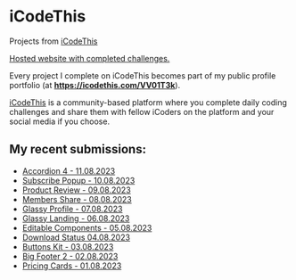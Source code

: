 # iCodeThis
Projects from [iCodeThis](https://icodethis.com)

[Hosted website with completed challenges.](https://vv01t3k.github.io/iCodeThis/)

Every project I complete on iCodeThis becomes part of my public
profile portfolio (at **https://icodethis.com/VV01T3k**).

[iCodeThis](https://icodethis.com) is a community-based platform where you complete daily coding challenges and share them with fellow iCoders on the platform and your social media if you choose.


## My recent submissions:

- [Accordion 4 - 11.08.2023](https://github.com/VV01T3k/iCodeThis/tree/main/Projects/Accordion%204%20-%2011.08.2023)
- [Subscribe Popup - 10.08.2023](https://github.com/VV01T3k/iCodeThis/tree/main/Projects/Subscribe%20Popup%20-%2010.08.2023)
- [Product Review - 09.08.2023](https://github.com/VV01T3k/iCodeThis/tree/main/Projects/Product%20Review%20-%2009.08.2023)
- [Members Share - 08.08.2023](https://github.com/VV01T3k/iCodeThis/tree/main/Projects/Members%20Share%20-%2008.08.2023)
- [Glassy Profile - 07.08.2023](https://github.com/VV01T3k/iCodeThis/tree/main/Projects/Glassy%20Profile%20-%2007.08.2023)
- [Glassy Landing - 06.08.2023](https://github.com/VV01T3k/iCodeThis/tree/main/Projects/Glassy%20Landing%20-%2006.08.2023)
- [Editable Components - 05.08.2023](https://github.com/VV01T3k/iCodeThis/tree/main/Projects/Editable%20Components%20-%2005.08.2023)
- [Download Status 04.08.2023](https://github.com/VV01T3k/iCodeThis/tree/main/Projects/Download%20Status%20-%2004.08.2023)
- [Buttons Kit - 03.08.2023](https://github.com/VV01T3k/iCodeThis/tree/main/Projects/Buttons%20Kit%20-%2003.08.2023)
- [Big Footer 2 - 02.08.2023](https://github.com/VV01T3k/iCodeThis/tree/main/Projects/Big%20Footer%202%20-%2002.08.2023)
- [Pricing Cards - 01.08.2023](https://github.com/VV01T3k/iCodeThis/tree/main/Projects/Pricing%20Cards%20-%2001.08.2023)
